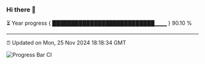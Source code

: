 ### Hi there 👋

⏳ Year progress { ███████████████████████████▁▁▁ } 90.10 %

---

⏰ Updated on Mon, 25 Nov 2024 18:18:34 GMT

![Progress Bar CI](https://github.com/liununu/liununu/workflows/Progress%20Bar%20CI/badge.svg)
